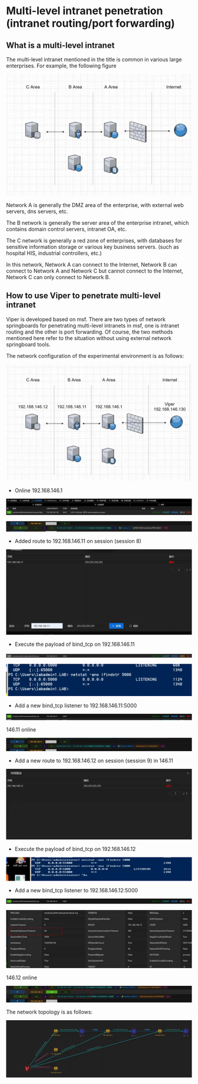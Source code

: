 # Multi-level intranet penetration (intranet routing/port forwarding)

## What is a multi-level intranet
The multi-level intranet mentioned in the title is common in various large enterprises. For example, the following figure

![1630550347634-baccb576-4eec-48a5-bb6a-e84491c56502.webp](./img/Ehv54ZVDVrDX22Pu/1630550347634-baccb576-4eec-48a5-bb6a-e84491c56502-935303.webp)

Network A is generally the DMZ area of ​​the enterprise, with external web servers, dns servers, etc.

The B network is generally the server area of ​​the enterprise intranet, which contains domain control servers, intranet OA, etc.

The C network is generally a red zone of enterprises, with databases for sensitive information storage or various key business servers. (such as hospital HIS, industrial controllers, etc.)

In this network, Network A can connect to the Internet, Network B can connect to Network A and Network C but cannot connect to the Internet, Network C can only connect to Network B.



## How to use Viper to penetrate multi-level intranet
Viper is developed based on msf. There are two types of network springboards for penetrating multi-level intranets in msf, one is intranet routing and the other is port forwarding. Of course, the two methods mentioned here refer to the situation without using external network springboard tools.

The network configuration of the experimental environment is as follows:

![1630551064214-97c362b5-df0b-4020-9137-08009c9e87ba.webp](./img/Ehv54ZVDVrDX22Pu/1630551064214-97c362b5-df0b-4020-9137-08009c9e87ba-560044.webp)

+ Online 192.168.146.1

![1630551087908-834b6d3c-bcf7-43e0-989a-5b2c462e0bc0.webp](./img/Ehv54ZVDVrDX22Pu/1630551087908-834b6d3c-bcf7-43e0-989a-5b2c462e0bc0-927509.webp)

![1630551105058-28bc1678-39cd-4e0a-bd3e-b79441b0199d.webp](./img/Ehv54ZVDVrDX22Pu/1630551105058-28bc1678-39cd-4e0a-bd3e-b79441b0199d-451017.webp)

+ Added route to 192.168.146.11 on session (session 8)

![1630551156550-eb2341d3-3d18-42d8-a95c-5a110b7da6ee.webp](./img/Ehv54ZVDVrDX22Pu/1630551156550-eb2341d3-3d18-42d8-a95c-5a110b7da6ee-703041.webp)

+ Execute the payload of bind_tcp on 192.168.146.11

![1630551202982-a4c9845f-19fd-4048-8031-2c8eddcaa1ef.webp](./img/Ehv54ZVDVrDX22Pu/1630551202982-a4c9845f-19fd-4048-8031-2c8eddcaa1ef-073785.webp)

![1630551225987-fb8fa3ce-92fd-4064-ba67-2c9f12b3367c.webp](./img/Ehv54ZVDVrDX22Pu/1630551225987-fb8fa3ce-92fd-4064-ba67-2c9f12b3367c-172634.webp)

+ Add a new bind_tcp listener to 192.168.146.11:5000

![1630551287743-242fedda-d4aa-4b4f-87d7-3f46e45131ae.webp](./img/Ehv54ZVDVrDX22Pu/1630551287743-242fedda-d4aa-4b4f-87d7-3f46e45131ae-859423.webp)

146.11 online

![1630551302206-ff5d3405-d6bc-43b2-b922-ee8b4b7678a3.webp](./img/Ehv54ZVDVrDX22Pu/1630551302206-ff5d3405-d6bc-43b2-b922-ee8b4b7678a3-857419.webp)

+ Add a new route to 192.168.146.12 on session (session 9) in 146.11

![1630551390831-5134fd1c-6465-4d99-9303-ef17a3150fa9.webp](./img/Ehv54ZVDVrDX22Pu/1630551390831-5134fd1c-6465-4d99-9303-ef17a3150fa9-756404.webp)

+ Execute the payload of bind_tcp on 192.168.146.12

![1630551432630-0d90838e-9eab-41a1-93ba-a31114a75b9f.webp](./img/Ehv54ZVDVrDX22Pu/1630551432630-0d90838e-9eab-41a1-93ba-a31114a75b9f-295498.webp)

+ Add a new bind_tcp listener to 192.168.146.12:5000

![1630551485762-4748b48e-6983-4d8d-99fa-720e8b81fad7.webp](./img/Ehv54ZVDVrDX22Pu/1630551485762-4748b48e-6983-4d8d-99fa-720e8b81fad7-049707.webp)

![1630551523753-7b49e8c8-8057-4edc-8248-db6455126aa5.webp](./img/Ehv54ZVDVrDX22Pu/1630551523753-7b49e8c8-8057-4edc-8248-db6455126aa5-738768.webp)

146.12 online

![1630551542671-e06f7df6-6258-4091-b0ff-e4ea1e86f258.webp](./img/Ehv54ZVDVrDX22Pu/1630551542671-e06f7df6-6258-4091-b0ff-e4ea1e86f258-991021.webp)

The network topology is as follows:

![1630551581392-394c87bd-6ec1-4ff8-a7da-b74cdd09525f.webp](./img/Ehv54ZVDVrDX22Pu/1630551581392-394c87bd-6ec1-4ff8-a7da-b74cdd09525f-073503.webp)
